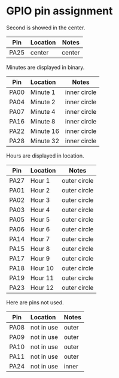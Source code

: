# GPIO pin assignment

Second is showed in the center.

| Pin | Location | Notes |
| ------ |:------ | ------ |
| PA25 | center | center |

Minutes are displayed in binary.

| Pin | Location | Notes |
| ------ |:------ | ------ |
| PA00 | Minute 1 | inner circle |
| PA04 | Minute 2 | inner circle |
| PA07 | Minute 4 | inner circle |
| PA16 | Minute 8 | inner circle |
| PA22 | Minute 16 | inner circle |
| PA28 | Minute 32 | inner circle |

Hours are displayed in location.

| Pin | Location | Notes |
| ------ |:------ | ------ |
| PA27 | Hour 1 | outer circle |
| PA01 | Hour 2 | outer circle |
| PA02 | Hour 3 | outer circle |
| PA03 | Hour 4 | outer circle |
| PA05 | Hour 5 | outer circle |
| PA06 | Hour 6 | outer circle |
| PA14 | Hour 7 | outer circle |
| PA15 | Hour 8 | outer circle |
| PA17 | Hour 9 | outer circle |
| PA18 | Hour 10 | outer circle |
| PA19 | Hour 11 | outer circle |
| PA23 | Hour 12 | outer circle |

Here are pins not used.

| Pin | Location | Notes |
| ------ |:------ | ------ |
| PA08 | not in use | outer |
| PA09 | not in use | outer |
| PA10 | not in use | outer |
| PA11 | not in use | outer |
| PA24 | not in use | inner |

